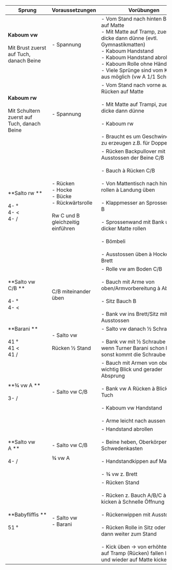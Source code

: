 
| Sprung                                                            | Voraussetzungen                                                                               | Vorübungen                                                                                                                                                                                                                                                                                                                          | Hilfestellung                                                                                                                                                  |
| ----------------------------------------------------------------- | --------------------------------------------------------------------------------------------- | ----------------------------------------------------------------------------------------------------------------------------------------------------------------------------------------------------------------------------------------------------------------------------------------------------------------------------------- | -------------------------------------------------------------------------------------------------------------------------------------------------------------- |
| **Kaboum vw**<br><br>Mit Brust zuerst auf Tuch, danach Beine      | - Spannung <br><br>                                                                           | - Vom Stand nach hinten Bauch auf Matte <br>- Mit Matte auf Tramp, zuerst dicke dann dünne (evtl. Gymnastikmatten) <br>- Kaboum Handstand <br>- Kaboum Handstand abrollen <br>- Kaboum Rolle ohne Hände <br>- Viele Sprünge sind vom Kaboum aus möglich (vw A 1/1 Schraube)                                                         |                                                                                                                                                                |
| **Kaboum rw**<br><br>Mit Schultern zuerst auf Tuch, danach Beine | - Spannung                                                                                    | - Vom Stand nach vorne auf Rücken auf Matte <br>    <br>- Mit Matte auf Trampi, zuerst dicke dann dünne  <br>    <br>- Kaboum rw <br>    <br>- Braucht es um Geschwindigkeit zu erzeugen z.B. für Doppel rw                                                                                                                         | - Vorsicht: Turner bremsen Beine nach unten drücken                                                                                                            |
| **Salto rw **<br><br>4- ° <br>4- < <br>4- /                       | - Rücken <br>- Hocke <br>- Bücke<br>- Rückwärtsrolle<br><br>Rw C und B gleichzeitig einführen | - Rücken Backpullover mit Ausstossen der Beine C/B <br>    <br>- Bauch à Rücken C/B <br>    <br>- Von Mattentisch nach hinten rollen à Landung üben <br>    <br>- Klappmesser an Sprossenwand B <br>    <br>- Sprossenwand mit Bank und dicker Matte rollen <br>    <br>- Bömbeli <br>    <br>- Ausstossen üben à Hocke/Bücke Brett | - Mit Gurt à Absprung üben à Beine bringen (Hand zum sichern zwischen Schulternblätter) <br>    <br>- Mit Gurt à Hand an Bein, unterem Rücken oder an Schulter |
| **Salto vw C/B **<br><br>4- ° <br>4- <                            | C/B miteinander üben                                                                          | - Rolle vw am Boden C/B <br>    <br>- Bauch mit Arme von oben/Armvorbereitung à Absprung <br>    <br>- Sitz Bauch B <br>    <br>- Bank vw ins Brett/Sitz mit Ausstossen                                                                                                                                                             | - Mit Gurt an Schultern sichern                                                                                                                                |
| **Barani **<br><br>41 ° <br>41 < <br>41 /                         | - Salto vw <br><br>Rücken ½ Stand                                                             | - Salto vw danach ½ Schraube <br>    <br>- Bank vw mit ½ Schraube nur wenn Turner Barani schon kann, sonst kommt die Schraube zu früh                                                                                                                                                                                               |                                                                                                                                                                |
| **¾ vw A **<br><br>3- /                                           | - Salto vw C/B                                                                                | - Bauch mit Armen von oben A, wichtig Blick und gerader Absprung <br>    <br>- Bank vw A Rücken à Blick auf Tuch <br>    <br>- Kaboum vw Handstand <br>    <br>- Arme leicht nach aussen                                                                                                                                            |                                                                                                                                                                |
| **Salto vw A **<br><br>4- /                                       | - Salto vw C/B <br><br>¾ vw A                                                                 | - Handstand abrollen <br>    <br>- Beine heben, Oberkörper auf Schwedenkasten <br>    <br>- Handstandkippen auf Matte <br>    <br>- ¾ vw z. Brett                                                                                                                                                                                   |                                                                                                                                                                |
| **Babyfliffis **<br><br>51 °                                      | - Salto vw <br>- Barani                                                                       | - Rücken Stand <br>    <br>- Rücken z. Bauch A/B/C à Beine kicken à Schnelle Öffnung <br>    <br>- Rückenwippen mit Ausstossen <br>    <br>- Rücken Rolle in Sitz oder Rücken, dann weiter zum Stand <br>    <br>- Kick üben -> von erhöhter Matte auf Tramp (Rücken) fallen lassen und wieder auf Matte kicken                     |                                                                                                                                                                |
